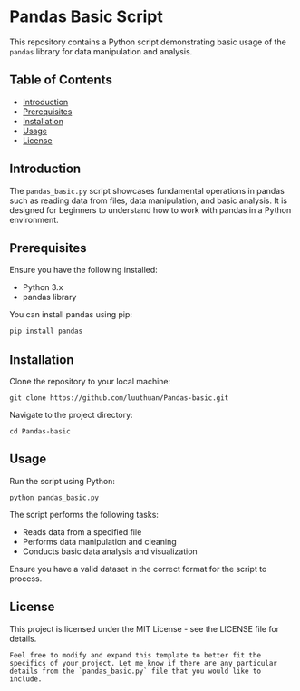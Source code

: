 # Pandas Basic Script

This repository contains a Python script demonstrating basic usage of the `pandas` library for data manipulation and analysis.

## Table of Contents

- [Introduction](#introduction)
- [Prerequisites](#prerequisites)
- [Installation](#installation)
- [Usage](#usage)
- [License](#license)

## Introduction

The `pandas_basic.py` script showcases fundamental operations in pandas such as reading data from files, data manipulation, and basic analysis. It is designed for beginners to understand how to work with pandas in a Python environment.

## Prerequisites

Ensure you have the following installed:
- Python 3.x
- pandas library

You can install pandas using pip:
```sh
pip install pandas
```
## Installation
Clone the repository to your local machine:

```
git clone https://github.com/luuthuan/Pandas-basic.git
```
Navigate to the project directory:
```
cd Pandas-basic
```

## Usage
Run the script using Python:
```
python pandas_basic.py
```

The script performs the following tasks:

* Reads data from a specified file
* Performs data manipulation and cleaning
* Conducts basic data analysis and visualization <br>

Ensure you have a valid dataset in the correct format for the script to process.

## License
This project is licensed under the MIT License - see the LICENSE file for details.
```
Feel free to modify and expand this template to better fit the specifics of your project. Let me know if there are any particular details from the `pandas_basic.py` file that you would like to include.
```


